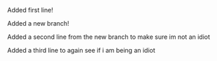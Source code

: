 Added first line!

Added a new branch!

Added a second line from the new branch to make sure im not an idiot

Added a third line to again see if i am being an idiot